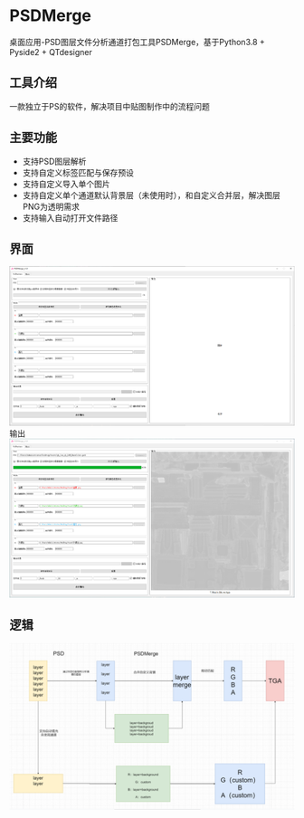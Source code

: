 # PSDMerge
桌面应用-PSD图层文件分析通道打包工具PSDMerge，基于Python3.8 + Pyside2 + QTdesigner
## 工具介绍
一款独立于PS的软件，解决项目中贴图制作中的流程问题 
## 主要功能
- 支持PSD图层解析  
- 支持自定义标签匹配与保存预设  
- 支持自定义导入单个图片  
- 支持自定义单个通道默认背景层（未使用时），和自定义合并层，解决图层PNG为透明需求
- 支持输入自动打开文件路径
## 界面
![UI](./readme-image/01.png)
输出
![UI01](./readme-image/03.png)

## 逻辑
![draw](./readme-image/02.png)